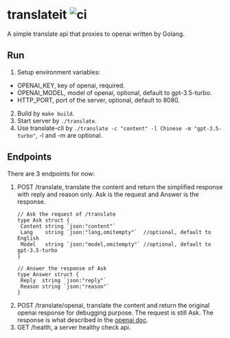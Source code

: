 # translateit ![ci](https://github.com/reminia/translateit/actions/workflows/go-build.yml/badge.svg)

A simple translate api that proxies to openai written by Golang.

## Run

1. Setup environment variables:

* OPENAI_KEY,  key of openai, required.
* OPENAI_MODEL, model of openai, optional, default to gpt-3.5-turbo.
* HTTP_PORT, port of the server, optional, default to 8080.

2. Build by `make build`.
3. Start server by `./translate`.
4. Use translate-cli by `./translate -c "content" -l Chinese -m "gpt-3.5-turbo"`, -l and -m are optional.

## Endpoints

There are 3 endpoints for now:

1. POST /translate, translate the content and return the simplified response with reply and reason only.
   Ask is the request and Answer is the response.
   ```golang
   // Ask the request of /translate
   type Ask struct {
   	Content string `json:"content"`
   	Lang    string `json:"lang,omitempty"`  //optional, default to English
   	Model   string `json:"model,omitempty"` //optional, default to gpt-3.5-turbo
   }

   // Answer the response of Ask
   type Answer struct {
   	Reply  string `json:"reply"`
   	Reason string `json:"reason"`
   }
   ```
2. POST /translate/openai, translate the content and return the original openai response for debugging purpose.
   The request is still Ask. The response is what described in the [openai doc](https://platform.openai.com/docs/api-reference/completions).
3. GET /health, a server healthy check api.
